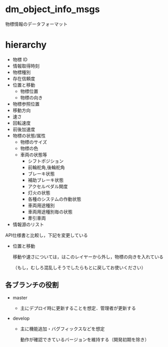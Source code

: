 # dm_object_info_msgs

物標情報のデータフォーマット

# hierarchy

* 物標 ID
* 情報取得時刻
* 物標種別
* 存在信頼度
* 位置と移動
  * 物標位置
  * 物標の向き
* 物標参照位置
* 移動方向
* 速さ
* 回転速度
* 前後加速度
* 物標の状態/属性
  * 物標のサイズ
  * 物標の色
  * 車両の状態等
    * シフトポジション
    * 前輪舵角,後輪舵角
    * ブレーキ状態
    * 補助ブレーキ状態
    * アクセルペダル開度
    * 灯火の状態
    * 各種のシステムの作動状態
    * 車両用途種別
    * 車両用途種別毎の状態
    * 牽引車両
* 情報源のリスト

API仕様書と比較し，下記を変更している

- 位置と移動

  移動や速さについては，はこのレイヤーから外し，物標の向きを入れている

  （もし，むしろ混乱しそうでしたらもとに戻してお使いください）

## 各ブランチの役割

- master

  - 主にデプロイ時に更新することを想定．管理者が更新する

- develop

  - 主に機能追加・バグフィックスなどを想定

    動作が確認できているバージョンを維持する（開発初期を除き）
